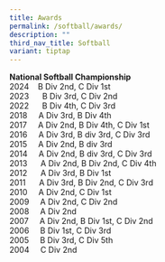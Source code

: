 ```yaml
---
title: Awards
permalink: /softball/awards/
description: ""
third_nav_title: Softball
variant: tiptap
---
```

**National Softball Championship**<br>
2024&nbsp;&nbsp;&nbsp; B Div 2nd, C Div 1st<br>
2023&nbsp;&nbsp;&nbsp;&nbsp;&nbsp; B Div 3rd, C Div 2nd<br>
2022&nbsp;&nbsp;&nbsp;&nbsp;&nbsp; B Div 4th, C Div 3rd <br>
2018&nbsp; &nbsp; &nbsp;A Div 3rd, B Div 4th <br>
2017&nbsp; &nbsp; &nbsp;A Div 2nd, B Div 4th, C Div 1st <br>
2016&nbsp;&nbsp;&nbsp;&nbsp; A Div 3rd, B div 3rd, C Div 3rd <br>
2015&nbsp;&nbsp;&nbsp;&nbsp; A Div 2nd, B div 3rd <br>
2014 &nbsp; &nbsp; A Div 2nd, B div 3rd, C Div 3rd <br>
2013 &nbsp; &nbsp; &nbsp;A Div 2nd, B Div 2nd, C Div 4th <br>
2012 &nbsp; &nbsp; &nbsp;A Div 3rd, B Div 1st <br>
2011 &nbsp; &nbsp; &nbsp;A Div 3rd, B Div 2nd, C Div 3rd <br>
2010 &nbsp; &nbsp; A Div 2nd, C Div 1st <br>
2009&nbsp;&nbsp;&nbsp;&nbsp; A Div 2nd, C Div 2nd <br>
2008&nbsp;&nbsp;&nbsp;&nbsp; A Div 2nd <br>
2007&nbsp;&nbsp;&nbsp;&nbsp; A Div 2nd, B Div 1st, C Div 2nd <br>
2006&nbsp;&nbsp;&nbsp;&nbsp; B Div 1st, C Div 3rd <br>
2005&nbsp;&nbsp;&nbsp;&nbsp; B Div 3rd, C Div 5th <br>
2004&nbsp;&nbsp;&nbsp;&nbsp; C Div 2nd